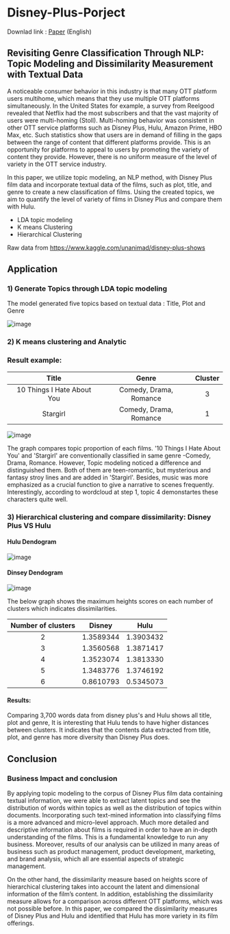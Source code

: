 # Disney-Plus-Porject

Downlad link : [Paper](https://github.com/Yeni-Hwang/DisneyPlus_Project/raw/main/Paper_OTT(Over-the-top)%20Content%20Textual%20Clustering%20and%20Dissimilarity%20.pdf) (English)

## Revisiting Genre Classification Through NLP: Topic Modeling and Dissimilarity Measurement with Textual Data

A noticeable consumer behavior in this industry is that many OTT platform users multihome, which means that they use multiple OTT platforms simultaneously. In the United States for example, a survey from Reelgood revealed that Netflix had the most subscribers and that the vast majority of users were multi-homing (Stoll). Multi-homing behavior was consistent in other OTT service platforms such as Disney Plus, Hulu, Amazon Prime, HBO Max, etc. Such statistics show that users are in demand of filling in the gaps between the range of content that different platforms provide. This is an opportunity for platforms to appeal to users by promoting the variety of content they provide. However, there is no uniform measure of the level of variety in the OTT service industry. 

In this paper, we utilize topic modeling, an NLP method, with Disney Plus film data and incorporate textual data of the films, such as plot, title, and genre to create a new classification of films. Using the created topics, we aim to quantify the level of variety of films in Disney Plus and compare them with Hulu.

- LDA topic modeling
- K means Clustering
- Hierarchical Clustering

Raw data from https://www.kaggle.com/unanimad/disney-plus-shows

## Application
### 1) Generate Topics through LDA topic modeling
The model generated five topics based on textual data : Title, Plot and Genre

![image](https://user-images.githubusercontent.com/78137937/152575073-d1b65e31-6440-4516-bdc3-578af6a53515.png)

### 2) K means clustering and Analytic

### Result example: 
| **Title** | **Genre** | **Cluster** |
|:--------:|:--------:|:--------:|
| 10 Things I Hate About You | Comedy, Drama, Romance | 3 |
| Stargirl | Comedy, Drama, Romance | 1 | 


![image](https://user-images.githubusercontent.com/78137937/152579001-9f7cc45a-98a0-4812-8c74-bca2a734fb45.png)

The graph compares topic proportion of each films. '10 Things I Hate About You' and 'Stargirl' are conventionally classified in same genre -Comedy, Drama, Romance. However, Topic modeling noticed a difference and distinguished them. Both of them are teen-romantic, but mysterious and fantasy stroy lines and are added in 'Stargirl'. Besides, music was more emphasized as a crucial function to give a narrative to scenes frequently. Interestingly, according to wordcloud at step 1, topic 4 demonstartes these characters quite well.

### 3) Hierarchical clustering and compare dissimilarity: Disney Plus VS Hulu

#### Hulu Dendogram

![image](https://user-images.githubusercontent.com/78137937/152580732-db20d78e-7e1a-4dc0-854c-6436af45c129.png)

#### Dinsey Dendogram

![image](https://user-images.githubusercontent.com/78137937/152581201-e564d24d-1034-4f83-8ec6-a62e0e84abf6.png)

The below graph shows the maximum heights scores on each number of clusters which indicates dissimilarities.

| **Number of clusters** | **Disney** | **Hulu** |
|:--------:|:--------:|:--------:|
2 |	1.3589344	|1.3903432
3 |	1.3560568	|1.3871417
4 |	1.3523074	|1.3813330
5 |	1.3483776	|1.3746192
6 |	0.8610793	|0.5345073

#### Results:
Comparing 3,700 words data from disney plus's and Hulu shows all title, plot and genre, It is interesting that Hulu tends to have higher distances between clusters. It indicates that the contents data extracted from title, plot, and genre has more diversity than Disney Plus does. 

## Conclusion
### Business Impact and conclusion
By applying topic modeling to the corpus of Disney Plus film data containing textual information, we were able to extract latent topics and see the distribution of words within topics as well as the distribution of topics within documents. Incorporating such text-mined information into classifying films is a more advanced and micro-level approach. Much more detailed and descriptive information about films is required  in order to have an in-depth understanding of the films. This is a fundamental knowledge to run any business. Moreover, results of our analysis can be utilized in many areas of business such as product management, product development, marketing, and brand analysis, which all are essential aspects of strategic management.

On the other hand, the dissimilarity measure based on heights score of hierarchical clustering takes into account the latent and dimensional information of the film’s content. In addition, establishing the dissimilarity measure allows for a comparison across different OTT platforms, which was not possible before. In this paper, we compared the dissimilarity measures of Disney Plus and Hulu and identified that Hulu has more variety in its film offerings. 
